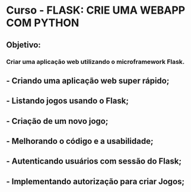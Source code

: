 # Curso - FLASK: CRIE UMA WEBAPP COM PYTHON

## Objetivo:

### Criar uma aplicação web utilizando o microframework Flask.

## - Criando uma aplicação web super rápido;

## - Listando jogos usando o Flask;

## - Criação de um novo jogo;

## - Melhorando o código e a usabilidade;

## - Autenticando usuários com sessão do Flask;

## - Implementando autorização para criar Jogos;